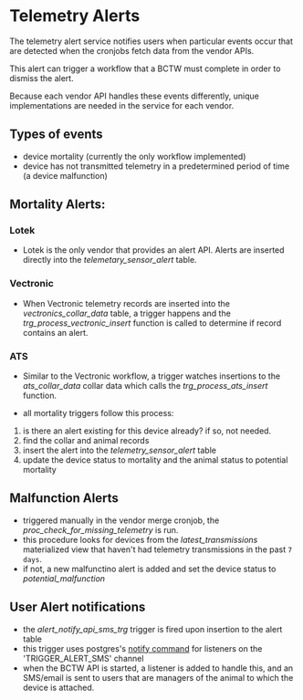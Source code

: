 # Telemetry Alerts
The telemetry alert service notifies users when particular events occur that are detected when the cronjobs fetch data from the vendor APIs.

This alert can trigger a workflow that a BCTW must complete in order to dismiss the alert.

Because each vendor API handles these events differently, unique implementations are needed in the service for each vendor.

## Types of events
* device mortality (currently the only workflow implemented)
* device has not transmitted telemetry in a predetermined period of time (a device malfunction)
## Mortality Alerts:
### Lotek 
* Lotek is the only vendor that provides an alert API. Alerts are inserted directly into the _telemetary_sensor_alert_ table.
### Vectronic 
* When Vectronic telemetry records are inserted into the _vectronics_collar_data_ table, a trigger happens and the _trg_process_vectronic_insert_ function is called to determine if record contains an alert.
### ATS
* Similar to the Vectronic workflow, a trigger watches insertions to the _ats_collar_data_ collar data which calls the _trg_process_ats_insert_ function.

* all mortality triggers follow this process:
1. is there an alert existing for this device already? if so, not needed.
1. find the collar and animal records
1. insert the alert into the _telemetry_sensor_alert_ table
1. update the device status to mortality and the animal status to potential mortality

## Malfunction Alerts
* triggered manually in the vendor merge cronjob, the _proc_check_for_missing_telemetry_ is run.
* this procedure looks for devices from the _latest_transmissions_ materialized view that haven't had telemetry transmissions in the past `7 days`.
* if not, a new malfunctino alert is added and set the device status to _potential_malfunction_

## User Alert notifications
* the _alert_notify_api_sms_trg_ trigger is fired upon insertion to the alert table
* this trigger uses postgres's [notify command](https://www.postgresql.org/docs/12/sql-notify.html) for listeners on the 'TRIGGER_ALERT_SMS' channel
* when the BCTW API is started, a listener is added to handle this, and an SMS/email is sent to users that are managers of the animal to which the device is attached.